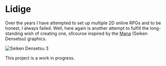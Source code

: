 ﻿# Lidige

Over the years I have attempted to set up multiple 2D online RPGs and to be honest, I always failed. Well, here again is another attempt to fulfill the long-standing wish of creating one, ofcourse inspired by the [Mana](https://en.wikipedia.org/wiki/Mana_(series)) (Seiken Densetsu) graphics.

![Seiken Densetsu 3](http://1.bp.blogspot.com/-fVbr1OGmWIQ/UIg7FQkRDgI/AAAAAAAAFEk/GCxNlCgAOGw/s1600/35238-Seiken_Densetsu_3.png)

This project is a work in progress.
